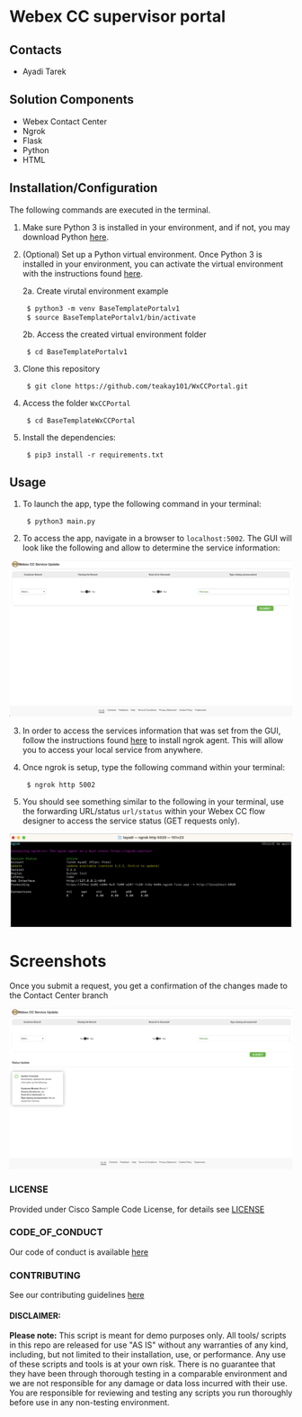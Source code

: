 # Webex CC supervisor portal

## Contacts
* Ayadi Tarek

## Solution Components
* Webex Contact Center
* Ngrok
* Flask
* Python
* HTML

## Installation/Configuration
The following commands are executed in the terminal.

1. Make sure Python 3 is installed in your environment, and if not, you may download Python [here](https://www.python.org/downloads/). 

2. (Optional) Set up a Python virtual environment. Once Python 3 is installed in your environment, you can activate the virtual environment with the instructions found [here](https://docs.python.org/3/tutorial/venv.html). 

    2a. Create virutal environment example

        $ python3 -m venv BaseTemplatePortalv1
        $ source BaseTemplatePortalv1/bin/activate

    2b. Access the created virtual environment folder

        $ cd BaseTemplatePortalv1

3. Clone this repository

        $ git clone https://github.com/teakay101/WxCCPortal.git


4. Access the folder `WxCCPortal`

        $ cd BaseTemplateWxCCPortal

5. Install the dependencies:

        $ pip3 install -r requirements.txt

## Usage
1. To launch the app, type the following command in your terminal:

        $ python3 main.py

2. To access the app, navigate in a browser to `localhost:5002`. The GUI will look like the following and allow to determine the service information: 

![/IMAGES/GUI.png](/IMAGES/GUI.png)

3. In order to access the services information that was set from the GUI, follow the instructions found [here](https://ngrok.com/docs/getting-started/) to install ngrok agent. This will allow you to access your local service from anywhere. 

4. Once ngrok is setup, type the following command within your terminal:

        $ ngrok http 5002

5. You should see something similar to the following in your terminal, use the forwarding URL/status `url/status` within your Webex CC flow designer to access the service status (GET requests only).

![/IMAGES/ngrok.png](/IMAGES/ngrok.png)

#



# Screenshots

Once you submit a request, you get a confirmation of the changes made to the Contact Center branch

![/IMAGES/0image.png](/IMAGES/SubmittedClosure.png)

### LICENSE

Provided under Cisco Sample Code License, for details see [LICENSE](LICENSE.md)

### CODE_OF_CONDUCT

Our code of conduct is available [here](CODE_OF_CONDUCT.md)

### CONTRIBUTING

See our contributing guidelines [here](CONTRIBUTING.md)

#### DISCLAIMER:
<b>Please note:</b> This script is meant for demo purposes only. All tools/ scripts in this repo are released for use "AS IS" without any warranties of any kind, including, but not limited to their installation, use, or performance. Any use of these scripts and tools is at your own risk. There is no guarantee that they have been through thorough testing in a comparable environment and we are not responsible for any damage or data loss incurred with their use.
You are responsible for reviewing and testing any scripts you run thoroughly before use in any non-testing environment.
